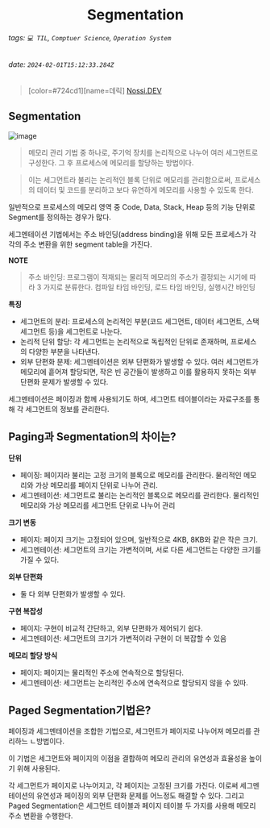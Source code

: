<h1><center> Segmentation </center></h1>

###### tags: `💻 TIL`, `Comptuer Science`, `Operation System`
###### date: `2024-02-01T15:12:33.284Z`

> [color=#724cd1][name=데릭]
> [Nossi.DEV](https://www.nossi.dev/67c13b13-664b-4cea-9d70-90d672c6b719)

> 

## Segmentation

![image](https://hackmd.io/_uploads/rybYqd296.png)

> 메모리 관리 기법 중 하나로, 주기억 장치를 논리적으로 나누어 여러 세그먼트로 구성한다. 그 후 프로세스에 메모리를 할당하는 방법이다. 

> 이는 세그먼트라 불리는 논리적인 블록 단위로 메모리를 관리함으로써, 프로세스의 데이터 및 코드를 분리하고 보다 유연하게 메모리를 사용할 수 있도록 한다. 

일반적으로 프로세스의 메모리 영역 중 Code, Data, Stack, Heap 등의 기능 단위로 Segment를 정의하는 경우가 많다.

세그멘테이션 기법에서는 주소 바인딩(address binding)을 위해 모든 프로세스가 각각의 주소 변환을 위한 segment table을 가진다.

**NOTE**

> 주소 바인딩: 프로그램이 적재되는 물리적 메모리의 주소가 결정되는 시기에 따라 3 가지로 분류한다. 컴파일 타임 바인딩, 로드 타임 바인딩, 실행시간 바인딩 

**특징**

- 세그먼트의 분리: 프로세스의 논리적인 부분(코드 세그먼트, 데이터 세그먼트, 스택 세그먼트 등)을 세그먼트로 나눈다. 
- 논리적 단위 할당: 각 세그먼트는 논리적으로 독립적인 단위로 존재하며, 프로세스의 다양한 부분을 나타낸다.
- 외부 단편화 문제: 세그멘테이션은 외부 단편화가 발생할 수 있다. 여러 세그먼트가 메모리에 흩어져 할당되면, 작은 빈 공간들이 발생하고 이를 활용하지 못하는 외부 단편화 문제가 발생할 수 있다. 

세그멘테이션은 페이징과 함께 사용되기도 하며, 세그먼트 테이블이라는 자료구조를 통해 각 세그먼트의 정보를 관리한다.

## Paging과 Segmentation의 차이는?

**단위**

- 페이징: 페이지라 불리는 고정 크기의 블록으로 메모리를 관리한다. 물리적인 메모리와 가상 메모리를 페이지 단위로 나누어 관리.
- 세그멘테이션: 세그먼트로 불리는 논리적인 블록으로 메모리를 관리한다. 물리적인 메모리와 가상 메모리를 세그먼트 단위로 나누어 관리

**크기 변동**

- 페이지: 페이지 크기는 고정되어 있으며, 일반적으로 4KB, 8KB와 같은 작은 크기.
- 세그멘테이션: 세그먼트의 크기는 가변적이며, 서로 다른 세그먼트는 다양한 크기를 가질 수 있다. 

**외부 단편화**

- 둘 다 외부 단편화가 발생할 수 있다.

**구현 복잡성**

- 페이지: 구현이 비교적 간단하고, 외부 단편화가 제어되기 쉽다.
- 세그멘테이션: 세그먼트의 크기가 가변적이라 구현이 더 복잡할 수 있음

**메모리 할당 방식**

- 페이지: 페이지는 물리적인 주소에 연속적으로 할당된다.
- 세그멘테이션: 세그먼트는 논리적인 주소에 연속적으로 할당되지 않을 수 있따.

## Paged Segmentation기법은?

페이징과 세그멘테이션을 조합한 기법으로, 세그먼트가 페이지로 나누어져 메모리를 관리하느 ㄴ방법이다. 

이 기법은 세그먼트와 페이지의 이점을 결합하여 메모리 관리의 유연성과 효율성을 높이기 위해 사용된다. 

각 세그먼트가 페이지로 나누어지고, 각 페이지는 고정된 크기를 가진다. 이로써 세그멘테이션의 유연성과 페이징의 외부 단편화 문제를 어느정도 해결할 수 있다. 그리고 Paged Segmentation은 세그먼트 테이블과 페이지 테이블 두 가지를 사용해 메모리 주소 변환을 수행한다.